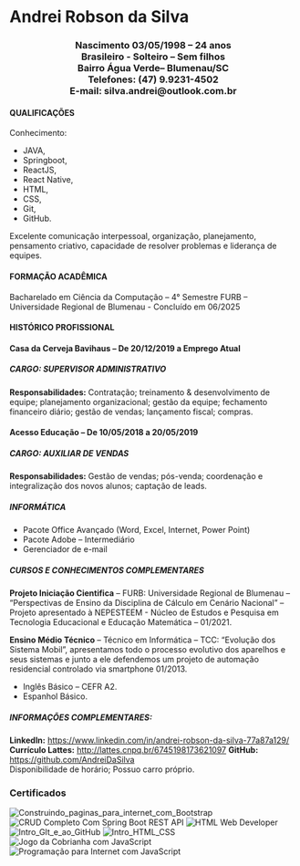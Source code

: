 # Andrei Robson da Silva 

<h3 style = "text-align: center;">
Nascimento 03/05/1998 – 24 anos <br>
Brasileiro - Solteiro – Sem filhos <br>
Bairro Água Verde– Blumenau/SC <br>
Telefones: (47) 9.9231-4502 <br>
E-mail: silva.andrei@outlook.com.br
</h3>

#### QUALIFICAÇÕES 
Conhecimento: 
 - JAVA, 
 - Springboot, 
 - ReactJS, 
 - React Native, 
 - HTML, 
 - CSS,
 - Git,
 - GitHub.

  Excelente comunicação interpessoal, organização, planejamento, pensamento criativo, capacidade de resolver problemas e liderança de equipes.  
 
#### FORMAÇÃO ACADÊMICA

Bacharelado em Ciência da Computação – 4° Semestre
FURB – Universidade Regional de Blumenau - Concluído em 06/2025

#### HISTÓRICO PROFISSIONAL 

#### Casa da Cerveja Bavihaus – De 20/12/2019 a Emprego Atual
##### CARGO: SUPERVISOR ADMINISTRATIVO
 **Responsabilidades:** Contratação; treinamento & desenvolvimento de equipe; planejamento organizacional; gestão da equipe; fechamento financeiro diário; gestão de vendas; lançamento fiscal; compras.  
 
#### Acesso Educação – De 10/05/2018 a 20/05/2019
##### CARGO: AUXILIAR DE VENDAS  
**Responsabilidades:** Gestão de vendas; pós-venda; coordenação e integralização dos novos alunos; captação de leads. 

##### INFORMÁTICA

 - Pacote Office Avançado (Word, Excel, Internet, Power Point)
 - Pacote Adobe – Intermediário
 - Gerenciador de e-mail 

##### CURSOS E CONHECIMENTOS COMPLEMENTARES

**Projeto Iniciação Cientifica** – FURB: Universidade Regional de Blumenau – “Perspectivas de Ensino da Disciplina de Cálculo em Cenário Nacional” – Projeto apresentado à NEPESTEEM - Núcleo de Estudos e Pesquisa em Tecnologia Educacional e Educação Matemática – 01/2021. 

**Ensino Médio Técnico** – Técnico em Informática – TCC: “Evolução dos Sistema Mobil”, apresentamos todo o processo evolutivo dos aparelhos e seus sistemas e junto a ele defendemos um projeto de automação residencial controlado via smartphone 01/2013.

 - Inglês Básico – CEFR A2. 
 - Espanhol Básico.

##### INFORMAÇÕES COMPLEMENTARES:

 **LinkedIn:** https://www.linkedin.com/in/andrei-robson-da-silva-77a87a129/
**Currículo Lattes:** http://lattes.cnpq.br/6745198173621097 
**GitHub:** https://github.com/AndreiDaSilva 
<br>
Disponibilidade de horário;
Possuo carro próprio. 

### Certificados

<img src="./certificados/Construindo_paginas_para_internet_com_Bootstrap.png" alt="Construindo_paginas_para_internet_com_Bootstrap" title="Construindo_paginas_para_internet_com_Bootstrap">
<img src="./certificados/CRUD%20Completo%20Com%20Spring%20Boot%20REST%20API.png" alt="CRUD Completo Com Spring Boot REST API" title="CRUD Completo Com Spring Boot REST API">
<img src="./certificados/HTML%20Web%20Developer.png" alt="HTML Web Developer" title="HTML Web Developer">
<img src="./certificados/Intro_GIt_e_ao_GitHub.png" alt="Intro_GIt_e_ao_GitHub" title="Intro_GIt_e_ao_GitHub">
<img src="./certificados/Intro_HTML_CSS.png" alt="Intro_HTML_CSS" title="Intro_HTML_CSS">
<img src="./certificados/Jogo%20da%20Cobrianha%20com%20JavaScript.png" alt="Jogo da Cobrianha com JavaScript" title="Jogo da Cobrianha com JavaScript">
<img src="./certificados/Programação%20para%20Internet%20com%20JavaScript.png" alt="Programação para Internet com JavaScript" title="Programação para Internet com JavaScript">

